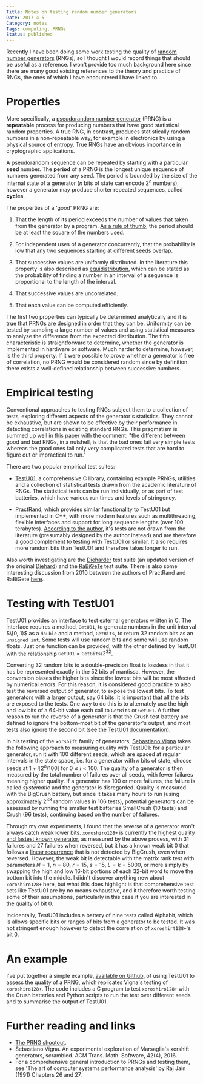 ```yaml
---
Title: Notes on testing random number generators
Date: 2017-4-5
Category: notes
Tags: computing, PRNGs
Status: published
---
```


Recently I have been doing some work testing the quality of [random
number generators](https://en.wikipedia.org/wiki/Random_number_generator)
(RNGs), so I thought I would record things that should be useful as a
reference. I won't provide too much background here since there are many good
existing references to the theory and practice of RNGs, the ones of which I
have encountered I have linked to.

# Properties

More specifically, a [pseudorandom number
generator](https://en.wikipedia.org/wiki/Pseudorandom_number_generator) (PRNG)
is a **repeatable** process for producing numbers that have good statistical
random properties. A true RNG, in contrast, produces statistically random
numbers in a non-repeatable way, for example in electronics by using a physical
source of entropy. True RNGs have an obvious importance in cryptographic
applications.

A pseudorandom sequence can be repeated by starting with a particular **seed**
number.  The **period** of a PRNG is the longest unique sequence of numbers
generated from any seed. The period is bounded by the size of the internal
state of a generator ($n$ bits of state can encode $2^n$ numbers), however a
generator may produce shorter repeated sequences, called **cycles**.

The properties of a 'good' PRNG are:

1. That the length of its period exceeds the number of values that taken from
   the generator by a program.  [As a rule of
   thumb](http://xoroshiro.di.unimi.it/#remarks), the period should be at least
   the square of the numbers used.

2. For independent uses of a generator concurrently, that the probability is low
   that any two sequences starting at different seeds overlap.

3. That successive values are uniformly distributed. In the literature this
   property is also described as
   [equidistribution](https://en.wikipedia.org/wiki/Equidistributed_sequence),
   which can be stated as the probability of finding a number in an interval of
   a sequence is proportional to the length of the interval.

4. That successive values are uncorrelated.

5. That each value can be computed efficiently.

The first two properties can typically be determined analytically and it is
true that PRNGs are designed in order that they can be.  Uniformity can be
tested by sampling a large number of values and using statistical measures to
analyse the difference from the expected distribution.  The fifth
characteristic is straightforward to determine, whether the generator is
implemented in hardware or software.  Much harder to determine, however, is the
third property. If it were possible to prove whether a generator is free of
correlation, no PRNG would be considered random since by definition there
exists a well-defined relationship between successive numbers.

# Empirical testing

Conventional approaches to testing RNGs subject them to a collection of tests,
exploring different aspects of the generator's statistics. They cannot be
exhaustive, but are shown to be effective by their performance in detecting
correlations in existing standard RNGs. This pragmatism is summed up well in
[this paper](http://portal.acm.org/citation.cfm?doid=1268776.1268777) with the
comment: "the different between good and bad RNGs, in a nutshell, is that the
bad ones fail very simple tests whereas the good ones fail only very
complicated tests that are hard to figure out or impractical to run."

There are two popular empirical test suites:

- [TestU01](http://simul.iro.umontreal.ca/testu01/tu01.html), a comprehensive C
  library, containing example PRNGs, utilities and a collection of statistical
  tests drawn from the academic literature of RNGs. The statistical tests can
  be run individually, or as part of test batteries, which have various run
  times and levels of stringency.

- [PractRand](http://pracrand.sourceforge.net/), which provides similar
  functionality to TestU01 but implemented in C++, with more modern features
  such as multithreading, flexible interfaces and support for long sequence
  lengths (over 100 terabytes). [According to the
  author](http://pracrand.sourceforge.net/PractRand.txt), it's tests are not
  drawn from the literature (presumably designed by the author instead) and are
  therefore a good complement to testing with TestU01 or similar. It also
  requires more random bits than TestU01 and therefore takes longer to run.

Also worth investigating are the
[Dieharder](https://www.phy.duke.edu/~rgb/General/dieharder.php) test suite (an
updated version of the original
[Diehard](https://en.wikipedia.org/wiki/Diehard_tests)) and the
[RaBiGeTe](http://cristianopi.altervista.org/RaBiGeTe/) test suite. There is
also some interesting discussion from 2010 between the authors of PractRand and
RaBiGete [here](http://mathforum.org/kb/message.jspa?messageID=7152033).

# Testing with TestU01

TestU01 provides an interface to test external generators written in C. The
interface requires a method, `GetU01`, to generate numbers in the unit interval
$\[0, 1)$ as a `double` and a method, `GetBits`, to return 32 random bits as an
`unsigned int`. Some tests will use random bits and some will use random floats.
Just one function can be provided, with the other defined by TestU01 with
the relationship $\texttt{GetU01}=\texttt{GetBits}/2^{32}$.

Converting 32 random bits to a double-precision float is lossless in that it
has be represented exactly in the 52 bits of mantissa. However, the conversion
biases the higher bits since the lowest bits will be most affected by numerical
errors. For this reason, it is considered good practice to also test the
reversed output of generator, to expose the lowest bits. To test generators
with a larger output, say 64 bits, it is important that all the bits are
exposed to the tests. One way to do this is to alternately use the high and low
bits of a 64-bit value each call to `GetBits` or `GetU01`. A further reason to
run the reverse of a generator is that the Crush test battery are defined to
ignore the bottom-most bit of the generator's output, and most tests also
ignore the second bit (see the [TestU01
documentation](http://simul.iro.umontreal.ca/testu01/guideshorttestu01.pdf)).

In his testing of the `xorshift` family of generators, [Sebastiano
Vigna](http://vigna.di.unimi.it/) takes the following approach to measuring
quality with TestU01: for a particular generator, run it with 100 different
seeds, which are spaced at regular intervals in the state space, i.e.  for a
generator with $n$ bits of state, choose seeds at $1 + i\lfloor 2^n/100\rfloor$
for $0 \leq i < 100$. The quality of a generator is then measured by the total
number of failures over all seeds, with fewer failures meaning higher
quality. If a generator has 100 or more failures, the failure is called
*systematic* and the generator is disregarded. Quality is measured with the
BigCrush battery, but since it takes many hours to run (using approximately
$2^{38}$ random values in 106 tests), potential generators can be assessed by
running the smaller test batteries SmallCrush (10 tests) and Crush (96 tests),
continuing based on the number of failures.

Through my own experiments, I found that the reverse of a generator won't
always catch weak lower bits.  `xoroshiro128+` is currently the [highest
quality and fastest known generator](http://xoroshiro.di.unimi.it/#shootout),
as measured by the above process, with 31 failures and 27 failures when
reversed, but it has a known weak bit 0 that follows a [linear
recurrence](https://en.wikipedia.org/wiki/Linearity#Boolean_functions) that is
not detected by BigCrush, even when reversed.  However, the weak bit is
detectable with the matrix rank test with parameters $N=1$, $n=80$, $r=15$,
$s=15$, $L=k=5000$, or more simply by swapping the high and low 16-bit portions
of each 32-bit word to move the bottom bit into the middle. I didn't discover
anything new about `xoroshiro128+` here, but what this does highlight is that
comprehensive test sets like TestU01 are by no means exhaustive, and it
therefore worth testing some of their assumptions, particularly in this case if
you are interested in the quality of bit 0.

Incidentally, TestU01 includes a battery of nine tests called Alphabit, which
is allows specific bits or ranges of bits from a generator to be tested. It was
not stringent enough however to detect the correlation of `xoroshirt128+`'s bit
0.

# An example

I've put together a simple example, [available on
Github](https://github.com/jameshanlon/prng-testing/tree/2017-blog), of using
TestU01 to assess the quality of a PRNG, which replicates Vigna's testing of
`xoroshiro128+`.  The code includes a C program to test `xoroshiro128+` with
the Crush batteries and Python scripts to run the test over different seeds and
to summarise the output of TestU01.

# Further reading and links

- [The PRNG shootout](http://xoroshiro.di.unimi.it/).
- Sebastiano Vigna. An experimental exploration of Marsaglia's xorshift
  generators, scrambled. ACM Trans. Math. Software, 42(4), 2016.
- For a comprehensive general introduction to PRNGs and testing them, see 'The
  art of computer systems performance analysis' by Raj Jain (1991) Chapters 26
  and 27.
